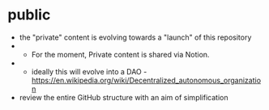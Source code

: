 # public
* the "private" content is evolving towards a "launch" of this repository
* * For the moment, Private content is shared via Notion.
* * ideally this will evolve into a DAO - https://en.wikipedia.org/wiki/Decentralized_autonomous_organization
* review the entire GitHub structure with an aim of simplification
